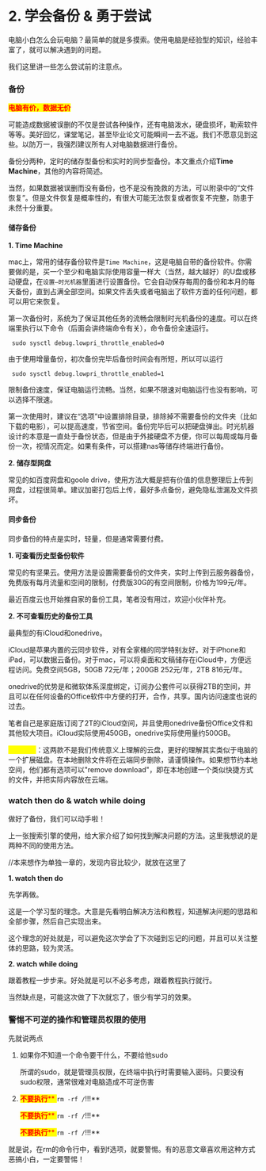 # 2. 学会备份 & 勇于尝试

电脑小白怎么会玩电脑？最简单的就是多摸索。使用电脑是经验型的知识，经验丰富了，就可以解决遇到的问题。

我们这里讲一些怎么尝试前的注意点。

### 备份

<mark style="color:red;">**电脑有价，数据无价**</mark>

可能造成数据被误删的不仅是尝试各种操作，还有电脑泼水，硬盘损坏，勒索软件等等。美好回忆，课堂笔记，甚至毕业论文可能瞬间一去不返。我们不愿意见到这些。以防万一，我强烈建议所有人对电脑数据进行备份。

备份分两种，定时的储存型备份和实时的同步型备份。本文重点介绍**Time Machine**，其他的内容将简述。

当然，如果数据被误删而没有备份，也不是没有挽救的方法，可以附录中的“文件恢复”。但是文件恢复是概率性的，有很大可能无法恢复或者恢复不完整，防患于未然十分重要。

#### 储存备份

**1. Time Machine**

mac上，常用的储存备份软件是`Time Machine`，这是电脑自带的备份软件。你需要做的是，买一个至少和电脑实际使用容量一样大（当然，越大越好）的U盘或移动硬盘，在`设置—时光机器`里面进行设置备份。它会自动保存每周的备份和本月的每天备份，直到占满全部空间。如果文件丢失或者电脑出了软件方面的任何问题，都可以用它来恢复。

第一次备份时，系统为了保证其他任务的流畅会限制时光机备份的速度。可以在终端里执行以下命令（后面会讲终端命令有关），命令备份全速运行。

```
 sudo sysctl debug.lowpri_throttle_enabled=0
```

由于使用增量备份，初次备份完毕后备份时间会有所短，所以可以运行

```
 sudo sysctl debug.lowpri_throttle_enabled=1
```

限制备份速度，保证电脑运行流畅。当然，如果不限速对电脑运行也没有影响，可以选择不限速。

第一次使用时，建议在“选项”中设置排除目录，排除掉不需要备份的文件夹（比如下载的电影），可以提高速度，节省空间。备份完毕后可以把硬盘弹出。时光机器设计的本意是一直处于备份状态，但是由于外接硬盘不方便，你可以每周或每月备份一次，视情况而定。如果有条件，可以搭建nas等储存终端进行备份。

**2. 储存型网盘**

常见的如百度网盘和goole drive，使用方法大概是把有价值的信息整理后上传到网盘，过程很简单。建议加密打包后上传，最好多点备份，避免隐私泄漏及文件损坏。

#### 同步备份

同步备份的特点是实时，轻量，但是通常需要付费。

**1. 可查看历史型备份软件**

常见的有坚果云。使用方法是设置需要备份的文件夹，实时上传到云服务器备份，免费版有每月流量和空间的限制，付费版30G的有空间限制，价格为199元/年。

最近百度云也开始推自家的备份工具，笔者没有用过，欢迎小伙伴补充。

**2. 不可查看历史的备份工具**

最典型的有iCloud和onedrive。

iCloud是苹果内置的云同步软件，对有全家桶的同学特别友好。对于iPhone和iPad，可以数据云备份。对于mac，可以将桌面和文稿储存在iCloud中，方便远程访问。免费空间5GB，50GB 72元/年；200GB 252元/年，2TB 816元/年。

onedrive的优势是和微软体系深度绑定，订阅办公套件可以获得2TB的空间，并且可以在任何设备的Office软件中方便的打开，合作，共享。国内访问速度也说的过去。

笔者自己是家庭版订阅了2T的iCloud空间，并且使用onedrive备份Office文件和其他较大项目。iCloud实际使用450GB，onedrive实际使用量约500GB。

<mark style="color:yellow;">**特别注意**</mark>：这两款不是我们传统意义上理解的云盘，更好的理解其实类似于电脑的一个扩展磁盘。在本地删除文件将在云端同步删除，请谨慎操作。如果想节约本地空间，他们都有选项可以"remove download"，即在本地创建一个类似快捷方式的文件，并把实际内容放在云端。

### watch then do & watch while doing

做好了备份，我们可以动手啦！

上一张搜索引擎的使用，给大家介绍了如何找到解决问题的方法。这里我想说的是两种不同的使用方法。

//本来想作为单独一章的，发现内容比较少，就放在这里了

**1. watch then do**

先学再做。

这是一个学习型的理念。大意是先看明白解决方法和教程，知道解决问题的思路和全部步骤，然后自己实现出来。

这个理念的好处就是，可以避免这次学会了下次碰到忘记的问题，并且可以关注整体的思路，较为灵活。

**2. watch while doing**

跟着教程一步步来。好处就是可以不必多考虑，跟着教程执行就行。

当然缺点是，可能这次做了下次就忘了，很少有学习的效果。

### 警惕不可逆的操作和管理员权限的使用

先就说两点

1.  如果你不知道一个命令要干什么，不要给他sudo

    所谓的sudo，就是管理员权限，在终端中执行时需要输入密码。只要没有sudo权限，通常很难对电脑造成不可逆伤害
2.  <mark style="color:red;">**不要执行**</mark><mark style="color:red;">** **</mark><mark style="color:red;">**`rm -rf /`**</mark><mark style="color:red;">**!!!**</mark>

    <mark style="color:red;">**不要执行**</mark><mark style="color:red;">** **</mark><mark style="color:red;">**`rm -rf /`**</mark><mark style="color:red;">**!!!**</mark>

    <mark style="color:red;">**不要执行**</mark><mark style="color:red;">** **</mark><mark style="color:red;">**`rm -rf /`**</mark><mark style="color:red;">**!!!**</mark>

就是说，在rm的命令行中，看到f选项，就要警惕。有的恶意文章喜欢用这种方式恶搞小白，一定要警惕！
